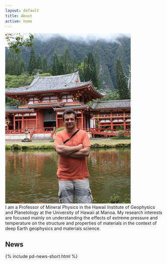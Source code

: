 ```yaml
---
layout: default
title: About
active: home
---
```


<script>
  (function(i,s,o,g,r,a,m){i['GoogleAnalyticsObject']=r;i[r]=i[r]||function(){
  (i[r].q=i[r].q||[]).push(arguments)},i[r].l=1*new Date();a=s.createElement(o),
  m=s.getElementsByTagName(o)[0];a.async=1;a.src=g;m.parentNode.insertBefore(a,m)
  })(window,document,'script','https://www.google-analytics.com/analytics.js','ga');

  ga('create', 'UA-77542298-1', 'auto');
  ga('send', 'pageview');
</script>

<div class="splitleft">
<img class="left" src="images/buddist_temple_small.jpg" alt="At a Buddist Temple in East Oahu">
</div>


<div class="splitright">
<div class="box1">
I am a Professor of Mineral Physics in the Hawaii Institute of Geophysics and Planetology at the University of Hawaii at Manoa.
My research interests are focused mainly on understanding the effects of extreme pressure and temperature on the structure and 
properties of materials in the context of deep Earth geophysics and materials science.
</div>
</div>


<div class="splitright">
<div class="box1">
<h2>News</h2>
{% include pd-news-short.html %}</div>
</div>

<div class="clear"></div>
